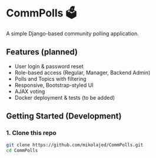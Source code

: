 # CommPolls 🗳️

A simple Django-based community polling application.

## Features (planned)
- User login & password reset  
- Role-based access (Regular, Manager, Backend Admin)  
- Polls and Topics with filtering  
- Responsive, Bootstrap-styled UI  
- AJAX voting  
- Docker deployment & tests (to be added)

## Getting Started (Development)

### 1. Clone this repo
```bash
git clone https://github.com/mikolajed/CommPolls.git
cd CommPolls
